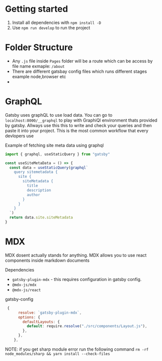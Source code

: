 # Getting started

1. Install all dependencies with `npm install -D`
2. Use `npm run develop` to run the project

# Folder Structure

- Any `.js` file inside `Pages` folder will be a route which can be access by file name exmaple: `/about`
- There are different gatsbay config files which runs different stages example node,browser etc
-

# GraphQL

Gatsby uses graphQL to use load data. You can go to `localhost:8000/__graphql` to play with GraphiQl environment thats provided by gatsby. Allways use this this to write and check your queries and then paste it into your project.
This is the most common workflow that every devlopers use

Example of fetching site meta data using graphql

```js
import { graphql, useStaticQuery } from "gatsby"

const useSiteMetaData = () => {
  const data = useStaticQuery(graphql`
    query sitemetadata {
      site {
        siteMetadata {
          title
          description
          author
        }
      }
    }
  `)
  return data.site.siteMetadata
}
```

# MDX

MDX dosent actually stands for anything. MDX allows you to use react components inside markdown documents

Dependencies

- `gatsby-plugin-mdx` - this requires configuration in gatsby config.
- `@mdx-js/mdx`
- `@mdx-js/react`

gatsby-config

```js
 {
      resolve: `gatsby-plugin-mdx`,
      options: {
        defaultLayouts: {
          default: require.resolve("./src/components/Layout.js"),
        },
      },
    },
```

NOTE: if you get sharp module error run the following command `rm -rf node_modules/sharp && yarn install --check-files`
